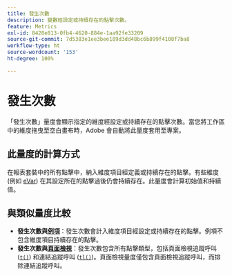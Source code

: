 ```yaml
---
title: 發生次數
description: 變數經設定或持續存在的點擊次數。
feature: Metrics
exl-id: 8428e813-0fb4-4620-884e-1aa92fe33209
source-git-commit: 7d5383e1ee3bee189d3dd48bc6b899f4108f7ba8
workflow-type: ht
source-wordcount: '153'
ht-degree: 100%

---
```


# 發生次數

「發生次數」量度會顯示指定的維度經設定或持續存在的點擊次數。當您將工作區中的維度拖曳至空白畫布時，Adobe 會自動將此量度套用至專案。

## 此量度的計算方式

在報表套裝中的所有點擊中，納入維度項目經定義或持續存在的點擊。有些維度 (例如 [eVar](../dimensions/evar.md)) 在其設定所在的點擊過後仍會持續存在。此量度會計算初始值和持續值。

## 與類似量度比較

* **發生次數與[例項](instances.md)**：發生次數會計入維度項目經設定或持續存在的點擊。例項不包含維度項目持續存在的點擊。
* **發生次數與[頁面檢視](page-views.md)**：發生次數包含所有點擊類型，包括頁面檢視追蹤呼叫 ([`t()`](/help/implement/vars/functions/t-method.md)) 和連結追蹤呼叫 ([`tl()`](/help/implement/vars/functions/tl-method.md))。頁面檢視量度僅包含頁面檢視追蹤呼叫，而排除連結追蹤呼叫。
